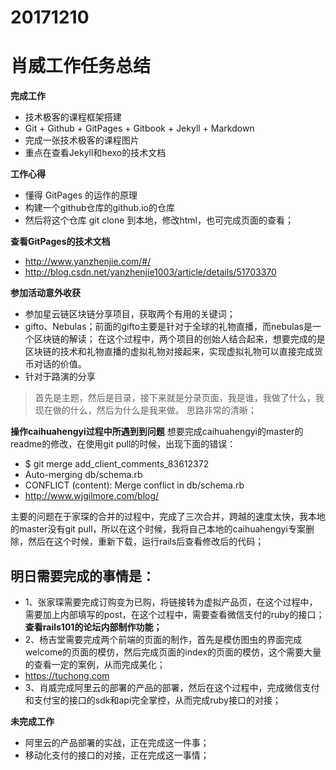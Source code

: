 # 20171210

# 肖威工作任务总结
**完成工作**
- 技术极客的课程框架搭建
- Git + Github + GitPages + Gitbook + Jekyll + Markdown
- 完成一张技术极客的课程图片
- 重点在查看Jekyll和hexo的技术文档


**工作心得**
- 懂得 GitPages 的运作的原理
- 构建一个github仓库的github.io的仓库
- 然后将这个仓库 git clone 到本地，修改html，也可完成页面的查看；

**查看GitPages的技术文档**
- http://www.yanzhenjie.com/#/
- http://blog.csdn.net/yanzhenjie1003/article/details/51703370

**参加活动意外收获**
- 参加星云链区块链分享项目，获取两个有用的关键词；
- gifto、Nebulas；前面的gifto主要是针对于全球的礼物直播，而nebulas是一个区块链的解读；
在这个过程中，两个项目的创始人结合起来，想要完成的是区块链的技术和礼物直播的虚拟礼物对接起来，实现虚拟礼物可以直接完成货币对话的价值。
- 针对于路演的分享
> 首先是主题，然后是目录，接下来就是分录页面，我是谁，我做了什么，我现在做的什么，然后为什么是我来做。
思路非常的清晰；

**操作caihuahengyi过程中所遇到到问题**
想要完成caihuahengyi的master的readme的修改，在使用git pull的时候，出现下面的错误：
- $ git merge add_client_comments_83612372
- Auto-merging db/schema.rb
- CONFLICT (content): Merge conflict in db/schema.rb
- http://www.wjgilmore.com/blog/

主要的问题在于家琛的合并的过程中，完成了三次合并，跨越的速度太快，我本地的master没有git pull，所以在这个时候，我将自己本地的caihuahengyi专案删除，然后在这个时候，重新下载，运行rails后查看修改后的代码；

## 明日需要完成的事情是：
- 1、张家琛需要完成订购变为已购，将链接转为虚拟产品页，在这个过程中，需要加上内部填写的post，在这个过程中，需要查看微信支付的ruby的接口；**查看rails101的论坛内部制作功能；**
- 2、杨吉堂需要完成两个前端的页面的制作，首先是模仿图虫的界面完成welcome的页面的模仿，然后完成页面的index的页面的模仿，这个需要大量的查看一定的案例，从而完成美化；
- https://tuchong.com
- 3、肖威完成阿里云的部署的产品的部署，然后在这个过程中，完成微信支付和支付宝的接口的sdk和api完全掌控，从而完成ruby接口的对接；


**未完成工作**
- 阿里云的产品部署的实战，正在完成这一件事；
- 移动化支付的接口的对接，正在完成这一事情；

